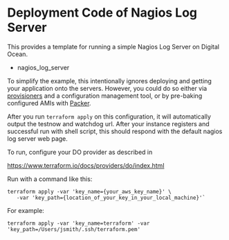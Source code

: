 Deployment Code of Nagios Log Server
=========================

This provides a template for running a simple Nagios Log Server on Digital Ocean.

* nagios_log_server

To simplify the example, this intentionally ignores deploying and
getting your application onto the servers. However, you could do so either via
[provisioners](https://www.terraform.io/docs/provisioners/) and a configuration
management tool, or by pre-baking configured AMIs with
[Packer](http://www.packer.io).

After you run `terraform apply` on this configuration, it will
automatically output the testnow and watchdog url. After your instance
registers and successful run with shell script, this should respond with the default nagios log server web page.

To run, configure your DO provider as described in

https://www.terraform.io/docs/providers/do/index.html

Run with a command like this:

```
terraform apply -var 'key_name={your_aws_key_name}' \
   -var 'key_path={location_of_your_key_in_your_local_machine}'`
```

For example:

```
terraform apply -var 'key_name=terraform' -var 'key_path=/Users/jsmith/.ssh/terraform.pem'
```
